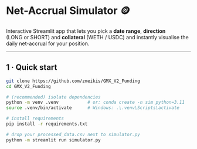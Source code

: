 # Net-Accrual Simulator 🪙

Interactive Streamlit app that lets you pick a **date range**, **direction**  
(LONG or SHORT) and **collateral** (WETH / USDC) and instantly visualise the
daily net-accrual for your position.

---

## 1 · Quick start

```bash
git clone https://github.com/zmeikis/GMX_V2_Funding
cd GMX_V2_Funding

# (recommended) isolate dependencies
python -m venv .venv           # or: conda create -n sim python=3.11
source .venv/bin/activate      # Windows: .\.venv\Scripts\activate

# install requirements
pip install -r requirements.txt

# drop your processed_data.csv next to simulator.py
python -m streamlit run simulator.py